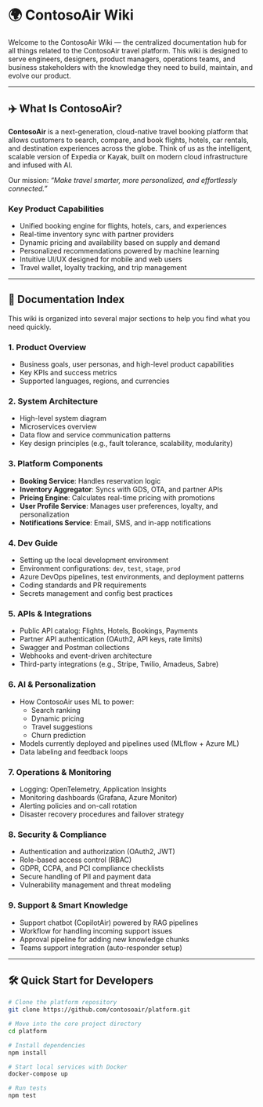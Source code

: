 # 🌍 ContosoAir Wiki

Welcome to the ContosoAir Wiki — the centralized documentation hub for all things related to the ContosoAir travel platform. This wiki is designed to serve engineers, designers, product managers, operations teams, and business stakeholders with the knowledge they need to build, maintain, and evolve our product.

---

## ✈️ What Is ContosoAir?

**ContosoAir** is a next-generation, cloud-native travel booking platform that allows customers to search, compare, and book flights, hotels, car rentals, and destination experiences across the globe. Think of us as the intelligent, scalable version of Expedia or Kayak, built on modern cloud infrastructure and infused with AI.

Our mission: _“Make travel smarter, more personalized, and effortlessly connected.”_

### Key Product Capabilities

- Unified booking engine for flights, hotels, cars, and experiences
- Real-time inventory sync with partner providers
- Dynamic pricing and availability based on supply and demand
- Personalized recommendations powered by machine learning
- Intuitive UI/UX designed for mobile and web users
- Travel wallet, loyalty tracking, and trip management

---

## 🧭 Documentation Index

This wiki is organized into several major sections to help you find what you need quickly.

### 1. **Product Overview**
- Business goals, user personas, and high-level product capabilities
- Key KPIs and success metrics
- Supported languages, regions, and currencies

### 2. **System Architecture**
- High-level system diagram
- Microservices overview
- Data flow and service communication patterns
- Key design principles (e.g., fault tolerance, scalability, modularity)

### 3. **Platform Components**
- **Booking Service**: Handles reservation logic
- **Inventory Aggregator**: Syncs with GDS, OTA, and partner APIs
- **Pricing Engine**: Calculates real-time pricing with promotions
- **User Profile Service**: Manages user preferences, loyalty, and personalization
- **Notifications Service**: Email, SMS, and in-app notifications

### 4. **Dev Guide**
- Setting up the local development environment
- Environment configurations: `dev`, `test`, `stage`, `prod`
- Azure DevOps pipelines, test environments, and deployment patterns
- Coding standards and PR requirements
- Secrets management and config best practices

### 5. **APIs & Integrations**
- Public API catalog: Flights, Hotels, Bookings, Payments
- Partner API authentication (OAuth2, API keys, rate limits)
- Swagger and Postman collections
- Webhooks and event-driven architecture
- Third-party integrations (e.g., Stripe, Twilio, Amadeus, Sabre)

### 6. **AI & Personalization**
- How ContosoAir uses ML to power:
  - Search ranking
  - Dynamic pricing
  - Travel suggestions
  - Churn prediction
- Models currently deployed and pipelines used (MLflow + Azure ML)
- Data labeling and feedback loops

### 7. **Operations & Monitoring**
- Logging: OpenTelemetry, Application Insights
- Monitoring dashboards (Grafana, Azure Monitor)
- Alerting policies and on-call rotation
- Disaster recovery procedures and failover strategy

### 8. **Security & Compliance**
- Authentication and authorization (OAuth2, JWT)
- Role-based access control (RBAC)
- GDPR, CCPA, and PCI compliance checklists
- Secure handling of PII and payment data
- Vulnerability management and threat modeling

### 9. **Support & Smart Knowledge**
- Support chatbot (CopilotAir) powered by RAG pipelines
- Workflow for handling incoming support issues
- Approval pipeline for adding new knowledge chunks
- Teams support integration (auto-responder setup)

---

## 🛠️ Quick Start for Developers

```bash
# Clone the platform repository
git clone https://github.com/contosoair/platform.git

# Move into the core project directory
cd platform

# Install dependencies
npm install

# Start local services with Docker
docker-compose up

# Run tests
npm test
